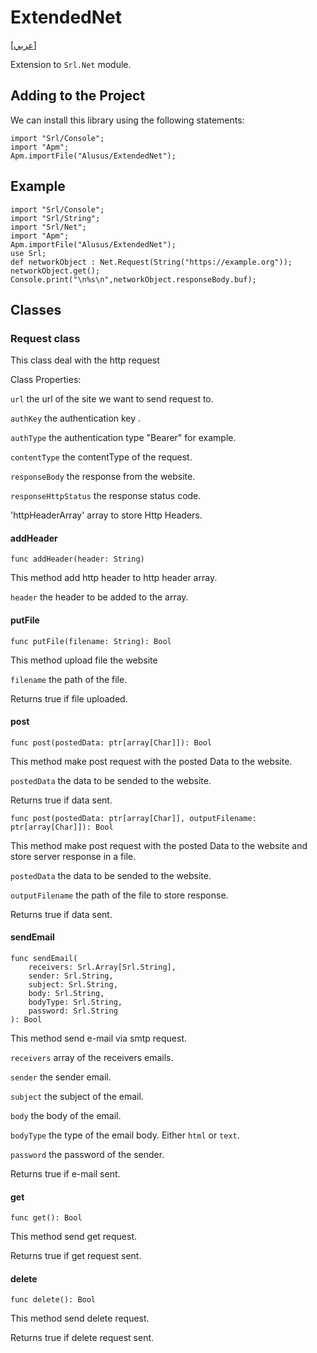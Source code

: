 # ExtendedNet
[[عربي]](readme.ar.md)

Extension to `Srl.Net` module.

## Adding to the Project

We can install this library using the following statements:

```
import "Srl/Console";
import "Apm";
Apm.importFile("Alusus/ExtendedNet");
```

## Example

```
import "Srl/Console";
import "Srl/String";
import "Srl/Net";
import "Apm";
Apm.importFile("Alusus/ExtendedNet");
use Srl;
def networkObject : Net.Request(String("https://example.org"));
networkObject.get();
Console.print("\n%s\n",networkObject.responseBody.buf);
```

## Classes

### Request class 

This class deal with the http request

Class Properties:

`url` the url of the site we want to send request to.

`authKey` the authentication key .

`authType` the authentication type "Bearer" for example.

`contentType` the contentType of the request.

`responseBody` the response from the website.

`responseHttpStatus` the response status code.

'httpHeaderArray' array to store Http Headers.

#### addHeader

```
func addHeader(header: String)
```

This method add http header to http header array.

`header` the header to be added to the array.

#### putFile

```
func putFile(filename: String): Bool
```

This method upload file the website

`filename` the path of the file.

Returns true if file uploaded.

#### post

```
func post(postedData: ptr[array[Char]]): Bool
```

This method make post request with the posted Data to the website.

`postedData` the data to be sended to the website.

Returns true if data sent.

```
func post(postedData: ptr[array[Char]], outputFilename: ptr[array[Char]]): Bool
```

This method make post request with the posted Data to the website and store server response in a file.

`postedData` the data to be sended to the website.

`outputFilename` the path of the file to store response.

Returns true if data sent.

#### sendEmail

```
func sendEmail(
    receivers: Srl.Array[Srl.String],
    sender: Srl.String,
    subject: Srl.String,
    body: Srl.String,
    bodyType: Srl.String,
    password: Srl.String
): Bool
```

This method send e-mail via smtp request.

`receivers` array of the receivers emails.

`sender` the sender email.

`subject` the subject of the email.

`body` the body of the email.

`bodyType` the type of the email body. Either `html` or `text`.

`password` the password of the sender.

Returns true if e-mail sent.

#### get

```
func get(): Bool
```

This method send get request.

Returns true if get request sent.

#### delete

```
func delete(): Bool
```

This method send delete request.

Returns true if delete request sent.

